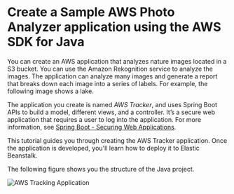 #  Create a Sample AWS Photo Analyzer application using the AWS SDK for Java

You can create an AWS application that analyzes nature images located in a S3 bucket. You can use the Amazon Rekognition service to analyze the images. 
The application can analyze many images and generate a report that breaks down each image into a series of labels. 
For example, the following image shows a lake.

The application you create is named *AWS Tracker*, and uses Spring Boot APIs to build a model, different views, and a controller. It’s a secure web application that requires a user to log into the application. For more information, see [Spring Boot - Securing Web Applications](https://www.tutorialspoint.com/spring_boot/spring_boot_securing_web_applications.htm).

This tutorial guides you through creating the AWS Tracker application. Once the application is developed, you'll learn how to deploy it to Elastic Beanstalk.

The following figure shows you the structure of the Java project.

![AWS Tracking Application](images/newtrack3_1.png)
